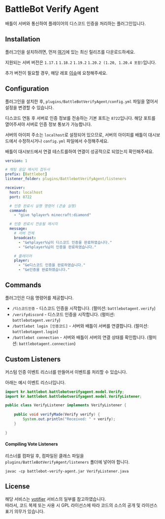# BattleBot Verify Agent
배틀이 서버와 통신하여 플레이어의 디스코드 인증을 처리하는 플러그인입니다.

## Installation
플러그인을 설치하려면, 먼저 [여기](https://github.com/Archive-Discord/battlebot-minecraft-verifyagent/releases)에 있는 최신 릴리즈를 다운로드하세요.

지원되는 서버 버전은 `1.17.1` `1.18.2` `1.19.2` `1.20.2 (1.20, 1.20.4 포함)`입니다.

추가 버전이 필요할 경우, 해당 레포 [이슈](https://github.com/Archive-Discord/battlebot-minecraft-verifyagent/issues)에 요청해주세요.

## Configuration
플러그인을 설치한 후, `plugins/BattleBotVerifyAgent/config.yml` 파일을 열어서 설정을 변경할 수 있습니다.

디스코드 연동 후 서버로 인증 정보를 전송하는 기본 포트는 `8722`입니다. 해당 포트를 열어주셔야 서버로 인증 정보 통보가 가능합니다.

서버의 아이피 주소는 `localhost`로 설정되어 있으므로, 서버의 아이피를 배틀이 대시보드에서 수정하시거나 `config.yml` 파일에서 수정해주세요.

배틀이 대시보드에서 연결 테스트를하여 연결이 성공적으로 되었는지 확인해주세요.

```yaml
version: 1

# 채팅 응답 메시지 접두사
prefix: [Battlebot]
listener_folder: plugins/BattlebotVerifyAgent/listeners

receiver:
  host: localhost
  port: 8722

  # 인증 완료시 실행 명령어 (콘솔 실행)
  command:
    - "give %player% minecraft:diamond"

  # 인증 완료시 전송될 메시지
  message:
    # 서버 전체
    broadcast:
      - "&e%player%님이 디스코드 인증을 완료하였습니다."
      - "&e%player%님이 인증을 완료하였습니다."

    # 플레이어
    player:
      - "&e디스코드 인증을 완료하였습니다."
      - "&e인증을 완료하였습니다."
```

## Commands
플러그인은 다음 명령어를 제공합니다.
- `/디스코드인증` - 디스코드 인증을 시작합니다. (펄미션: `battlebotagent.verify`)
- `/verifydiscord` - 디스코드 인증을 시작합니다. (펄미션: `battlebotagent.verify`)
- `/battlebot login [인증코드]` - 서버와 배틀이 서버를 연결합니다. (펄미션: `battlebotagent.login`)
- `/battlebot connection` - 서버와 배틀이 서버의 연결 상태를 확인합니다. (펄미션: `battlebotagent.connection`)

## Custom Listeners
커스텀 인증 이벤트 리스너를 만들어서 이벤트를 처리할 수 있습니다.

아래는 예시 이벤트 리스너입니다.
```java
import kr.battlebot.battlebotverifyagent.model.Verify;
import kr.battlebot.battlebotverifyagent.model.VerifyListener;

public class VerifyListener implements VerifyListener {
    
    public void verifyMade(Verify verify) {
        System.out.println("Received: " + verify);
    }
    
}
```

#### Compiling Vote Listeners
리스너를 컴파일 후, 컴파일된 클래스 파일을 `plugins/BattleBotVerifyAgent/listeners` 폴더에 넣어야 합니다.
```shell
javac -cp battlebot-verify-agent.jar VerifyListener.java
```

## License
해당 서비스는 [votifier](https://github.com/vexsoftware/votifier) 서비스의 일부를 참고하였습니다.  
따라서, 코드 복제 또는 사용 시 GPL 라이선스에 따라 코드의 소스의 공개 및 라이선스 표기 의무가 있습니다.
